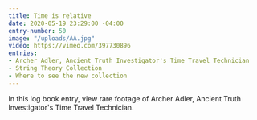 ```yaml
---
title: Time is relative
date: 2020-05-19 23:29:00 -04:00
entry-number: 50
image: "/uploads/AA.jpg"
video: https://vimeo.com/397730896
entries:
- Archer Adler, Ancient Truth Investigator's Time Travel Technician
- String Theory Collection
- Where to see the new collection
---
```


In this log book entry, view rare footage of Archer Adler, Ancient Truth Investigator's Time Travel Technician.